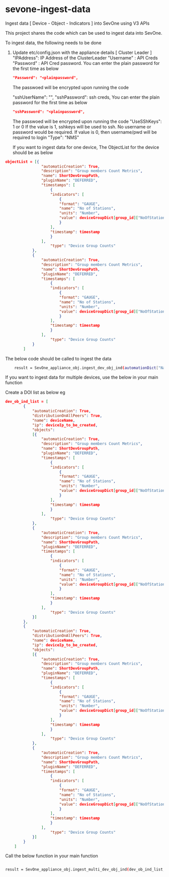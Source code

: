 # sevone-ingest-data
Ingest data [ Device - Object - Indicators ] into SevOne using V3 APIs

This project shares the code which can be used to ingest data into SevOne.

To ingest data, the following needs to be done

1. Update etc/config.json with the appliance details [ Cluster Leader ]
    "IPAddress": IP Address of the ClusterLeader
    "Username" : API Creds
    "Password" : API Cred password. You can enter the plain password for the first time as below
    ```json
    "Password": "<plainpassword",
    ```
    The passwoed will be encrypted upon running the code

    "sshUserName": "<username for ssh>",
    "sshPassword": ssh creds,
    You can enter the plain password for the first time as below
    ```json
    "sshPassword": "<plainpassword",
    ```
    The passwoed will be encrypted upon running the code
    "UseSShKeys": 1 or 0
        If the value is 1, sshkeys will be used to ssh. No username or password would be required.
        If value is 0, then username/pwd will be required to login
    "Type": "NMS"

    If you want to ingest data for one device, The ObjectList for the device should be as below

```json
objectList = [{
                "automaticCreation": True,
                "description": "Group members Count Metrics",
                "name": ShortDevGroupPath,
                "pluginName": "DEFERRED",
                "timestamps": [
                    {
                    "indicators": [
                        {
                        "format": "GAUGE",
                        "name": "No of Stations",
                        "units": "Number",
                        "value": deviceGroupDict[group_id]["NoOfStations"]
                        }
                    ],
                    "timestamp": timestamp
                    }
                ],
                    "type": "Device Group Counts"
            },
            {
                "automaticCreation": True,
                "description": "Group members Count Metrics",
                "name": ShortDevGroupPath,
                "pluginName": "DEFERRED",
                "timestamps": [
                    {
                    "indicators": [
                        {
                        "format": "GAUGE",
                        "name": "No of Stations",
                        "units": "Number",
                        "value": deviceGroupDict[group_id]["NoOfStations"]
                        }
                    ],
                    "timestamp": timestamp
                    }
                ],
                    "type": "Device Group Counts"
            }
        ]   

```

The below code should be called to ingest the data

```sh
    result = SevOne_appliance_obj.ingest_dev_obj_ind(automationDict["Name"],automationDict["IPToBeCreated"],objectList)
```


If you want to ingest data for multiple devices, use the below in your main function

Create a DOI list as below
eg
```json
dev_ob_ind_list = [
        {
            "automaticCreation": True,
            "distributionOnAllPeers": True,
            "name": deviceName,
            "ip": deviceIp_to_be_created,
            "objects":
            [{
                "automaticCreation": True,
                "description": "Group members Count Metrics",
                "name": ShortDevGroupPath,
                "pluginName": "DEFERRED",
                "timestamps": [
                    {
                    "indicators": [
                        {
                        "format": "GAUGE",
                        "name": "No of Stations",
                        "units": "Number",
                        "value": deviceGroupDict[group_id]["NoOfStations"]
                        }
                    ],
                    "timestamp": timestamp
                    }
                ],
                    "type": "Device Group Counts"
            },
            {
                "automaticCreation": True,
                "description": "Group members Count Metrics",
                "name": ShortDevGroupPath,
                "pluginName": "DEFERRED",
                "timestamps": [
                    {
                    "indicators": [
                        {
                        "format": "GAUGE",
                        "name": "No of Stations",
                        "units": "Number",
                        "value": deviceGroupDict[group_id]["NoOfStations"]
                        }
                    ],
                    "timestamp": timestamp
                    }
                ],
                    "type": "Device Group Counts"
            }]
        },
        {
            "automaticCreation": True,
            "distributionOnAllPeers": True,
            "name": deviceName,
            "ip": deviceIp_to_be_created,
            "objects":
            [{
                "automaticCreation": True,
                "description": "Group members Count Metrics",
                "name": ShortDevGroupPath,
                "pluginName": "DEFERRED",
                "timestamps": [
                    {
                    "indicators": [
                        {
                        "format": "GAUGE",
                        "name": "No of Stations",
                        "units": "Number",
                        "value": deviceGroupDict[group_id]["NoOfStations"]
                        }
                    ],
                    "timestamp": timestamp
                    }
                ],
                    "type": "Device Group Counts"
            },
            {
                "automaticCreation": True,
                "description": "Group members Count Metrics",
                "name": ShortDevGroupPath,
                "pluginName": "DEFERRED",
                "timestamps": [
                    {
                    "indicators": [
                        {
                        "format": "GAUGE",
                        "name": "No of Stations",
                        "units": "Number",
                        "value": deviceGroupDict[group_id]["NoOfStations"]
                        }
                    ],
                    "timestamp": timestamp
                    }
                ],
                    "type": "Device Group Counts"
            }]
        }
    ]
```
Call the below function in your main function

```sh

result = SevOne_appliance_obj.ingest_multi_dev_obj_ind(dev_ob_ind_list, max_threads=5):
```
